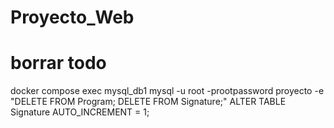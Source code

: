 # Proyecto_Web
# borrar todo 

docker compose exec mysql_db1 mysql -u root -prootpassword proyecto -e "DELETE FROM Program; DELETE FROM Signature;"
ALTER TABLE Signature AUTO_INCREMENT = 1;